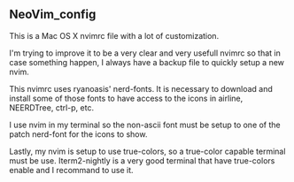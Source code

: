 NeoVim_config
--------------

This is a Mac OS X nvimrc file with a lot of customization.

I'm trying to improve it to be a very clear and very usefull nvimrc so that in case
something happen, I always have a backup file to quickly setup a new nvim.

This nvimrc uses ryanoasis' nerd-fonts. It is necessary to download and install some of those fonts
to have access to the icons in airline, NEERDTree, ctrl-p, etc.

I use nvim in my terminal so the non-ascii font must be setup to one of the patch nerd-font for the
icons to show.

Lastly, my nvim is setup to use true-colors, so a true-color capable terminal must be use.
Iterm2-nightly is a very good terminal that have true-colors enable and I recommand to use it.

